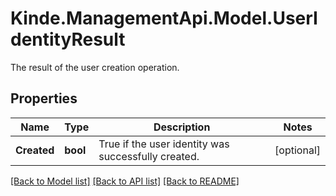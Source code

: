 # Kinde.ManagementApi.Model.UserIdentityResult
The result of the user creation operation.

## Properties

Name | Type | Description | Notes
------------ | ------------- | ------------- | -------------
**Created** | **bool** | True if the user identity was successfully created. | [optional] 

[[Back to Model list]](../README.md#documentation-for-models) [[Back to API list]](../README.md#documentation-for-api-endpoints) [[Back to README]](../README.md)

